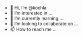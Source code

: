 - 👋 Hi, I’m @kochla
- 👀 I’m interested in ...
- 🌱 I’m currently learning ...
- 💞️ I’m looking to collaborate on ...
- 📫 How to reach me ...

<!---
kochla/kochla is a ✨ special ✨ repository because its `README.md` (this file) appears on your GitHub profile.
You can click the Preview link to take a look at your changes.
--->
